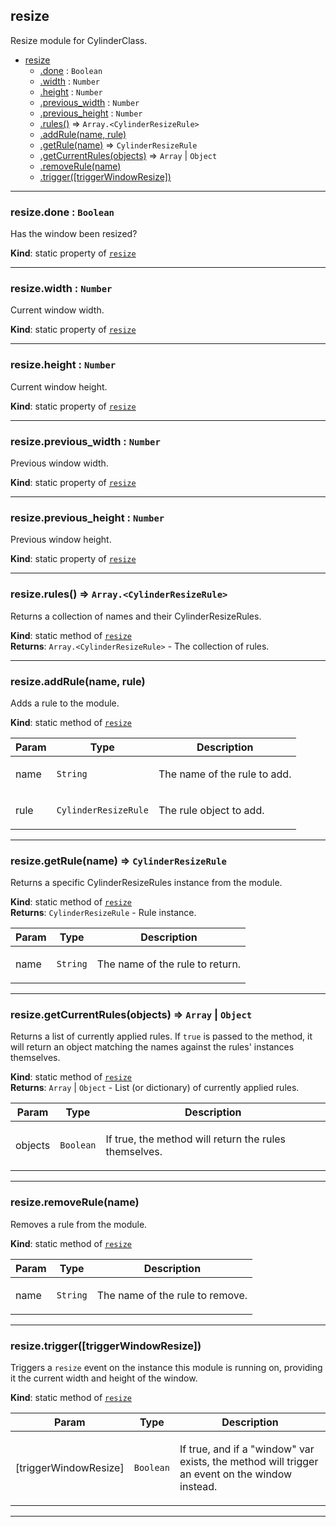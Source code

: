 <a name="module_resize"></a>

## resize
Resize module for CylinderClass.


* [resize](#module_resize)
    * [.done](#module_resize.done) : <code>Boolean</code>
    * [.width](#module_resize.width) : <code>Number</code>
    * [.height](#module_resize.height) : <code>Number</code>
    * [.previous_width](#module_resize.previous_width) : <code>Number</code>
    * [.previous_height](#module_resize.previous_height) : <code>Number</code>
    * [.rules()](#module_resize.rules) ⇒ <code>Array.&lt;CylinderResizeRule&gt;</code>
    * [.addRule(name, rule)](#module_resize.addRule)
    * [.getRule(name)](#module_resize.getRule) ⇒ <code>CylinderResizeRule</code>
    * [.getCurrentRules(objects)](#module_resize.getCurrentRules) ⇒ <code>Array</code> \| <code>Object</code>
    * [.removeRule(name)](#module_resize.removeRule)
    * [.trigger([triggerWindowResize])](#module_resize.trigger)


* * *

<a name="module_resize.done"></a>

### resize.done : <code>Boolean</code>
Has the window been resized?

**Kind**: static property of [<code>resize</code>](#module_resize)  

* * *

<a name="module_resize.width"></a>

### resize.width : <code>Number</code>
Current window width.

**Kind**: static property of [<code>resize</code>](#module_resize)  

* * *

<a name="module_resize.height"></a>

### resize.height : <code>Number</code>
Current window height.

**Kind**: static property of [<code>resize</code>](#module_resize)  

* * *

<a name="module_resize.previous_width"></a>

### resize.previous_width : <code>Number</code>
Previous window width.

**Kind**: static property of [<code>resize</code>](#module_resize)  

* * *

<a name="module_resize.previous_height"></a>

### resize.previous_height : <code>Number</code>
Previous window height.

**Kind**: static property of [<code>resize</code>](#module_resize)  

* * *

<a name="module_resize.rules"></a>

### resize.rules() ⇒ <code>Array.&lt;CylinderResizeRule&gt;</code>
Returns a collection of names and their CylinderResizeRules.

**Kind**: static method of [<code>resize</code>](#module_resize)  
**Returns**: <code>Array.&lt;CylinderResizeRule&gt;</code> - The collection of rules.  

* * *

<a name="module_resize.addRule"></a>

### resize.addRule(name, rule)
Adds a rule to the module.

**Kind**: static method of [<code>resize</code>](#module_resize)  
<table>
  <thead>
    <tr>
      <th>Param</th><th>Type</th><th>Description</th>
    </tr>
  </thead>
  <tbody>
<tr>
    <td>name</td><td><code>String</code></td><td><p>The name of the rule to add.</p>
</td>
    </tr><tr>
    <td>rule</td><td><code>CylinderResizeRule</code></td><td><p>The rule object to add.</p>
</td>
    </tr>  </tbody>
</table>


* * *

<a name="module_resize.getRule"></a>

### resize.getRule(name) ⇒ <code>CylinderResizeRule</code>
Returns a specific CylinderResizeRules instance from the module.

**Kind**: static method of [<code>resize</code>](#module_resize)  
**Returns**: <code>CylinderResizeRule</code> - Rule instance.  
<table>
  <thead>
    <tr>
      <th>Param</th><th>Type</th><th>Description</th>
    </tr>
  </thead>
  <tbody>
<tr>
    <td>name</td><td><code>String</code></td><td><p>The name of the rule to return.</p>
</td>
    </tr>  </tbody>
</table>


* * *

<a name="module_resize.getCurrentRules"></a>

### resize.getCurrentRules(objects) ⇒ <code>Array</code> \| <code>Object</code>
Returns a list of currently applied rules.
If `true` is passed to the method, it will return an object
matching the names against the rules' instances themselves.

**Kind**: static method of [<code>resize</code>](#module_resize)  
**Returns**: <code>Array</code> \| <code>Object</code> - List (or dictionary) of currently applied rules.  
<table>
  <thead>
    <tr>
      <th>Param</th><th>Type</th><th>Description</th>
    </tr>
  </thead>
  <tbody>
<tr>
    <td>objects</td><td><code>Boolean</code></td><td><p>If true, the method will return the rules themselves.</p>
</td>
    </tr>  </tbody>
</table>


* * *

<a name="module_resize.removeRule"></a>

### resize.removeRule(name)
Removes a rule from the module.

**Kind**: static method of [<code>resize</code>](#module_resize)  
<table>
  <thead>
    <tr>
      <th>Param</th><th>Type</th><th>Description</th>
    </tr>
  </thead>
  <tbody>
<tr>
    <td>name</td><td><code>String</code></td><td><p>The name of the rule to remove.</p>
</td>
    </tr>  </tbody>
</table>


* * *

<a name="module_resize.trigger"></a>

### resize.trigger([triggerWindowResize])
Triggers a <code>resize</code> event on the instance this module is running on,
providing it the current width and height of the window.

**Kind**: static method of [<code>resize</code>](#module_resize)  
<table>
  <thead>
    <tr>
      <th>Param</th><th>Type</th><th>Description</th>
    </tr>
  </thead>
  <tbody>
<tr>
    <td>[triggerWindowResize]</td><td><code>Boolean</code></td><td><p>If true, and if a &quot;window&quot; var exists, the method will trigger an event on the window instead.</p>
</td>
    </tr>  </tbody>
</table>


* * *

